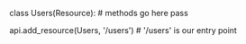 class Users(Resource):
    # methods go here
    pass

api.add_resource(Users, '/users')  # '/users' is our entry point
